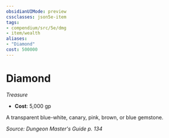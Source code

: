 ```yaml
---
obsidianUIMode: preview
cssclasses: json5e-item
tags:
- compendium/src/5e/dmg
- item/wealth
aliases: 
- "Diamond"
cost: 500000
---
```

# Diamond
*Treasure*  

- **Cost**: 5,000 gp

A transparent blue-white, canary, pink, brown, or blue gemstone.

*Source: Dungeon Master's Guide p. 134*